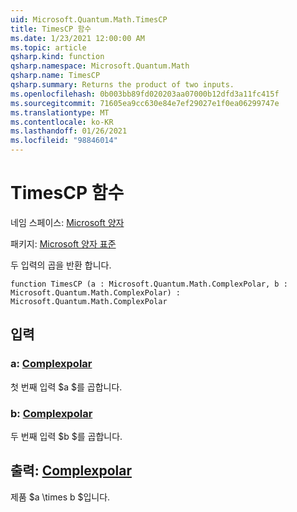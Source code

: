 ```yaml
---
uid: Microsoft.Quantum.Math.TimesCP
title: TimesCP 함수
ms.date: 1/23/2021 12:00:00 AM
ms.topic: article
qsharp.kind: function
qsharp.namespace: Microsoft.Quantum.Math
qsharp.name: TimesCP
qsharp.summary: Returns the product of two inputs.
ms.openlocfilehash: 0b003bb89fd020203aa07000b12dfd3a11fc415f
ms.sourcegitcommit: 71605ea9cc630e84e7ef29027e1f0ea06299747e
ms.translationtype: MT
ms.contentlocale: ko-KR
ms.lasthandoff: 01/26/2021
ms.locfileid: "98846014"
---
```

# <a name="timescp-function"></a>TimesCP 함수

네임 스페이스: [Microsoft 양자](xref:Microsoft.Quantum.Math)

패키지: [Microsoft 양자 표준](https://nuget.org/packages/Microsoft.Quantum.Standard)


두 입력의 곱을 반환 합니다.

```qsharp
function TimesCP (a : Microsoft.Quantum.Math.ComplexPolar, b : Microsoft.Quantum.Math.ComplexPolar) : Microsoft.Quantum.Math.ComplexPolar
```


## <a name="input"></a>입력

### <a name="a--complexpolar"></a>a: [Complexpolar](xref:Microsoft.Quantum.Math.ComplexPolar)

첫 번째 입력 $a $를 곱합니다.


### <a name="b--complexpolar"></a>b: [Complexpolar](xref:Microsoft.Quantum.Math.ComplexPolar)

두 번째 입력 $b $를 곱합니다.



## <a name="output--complexpolar"></a>출력: [Complexpolar](xref:Microsoft.Quantum.Math.ComplexPolar)

제품 $a \times b $입니다.
